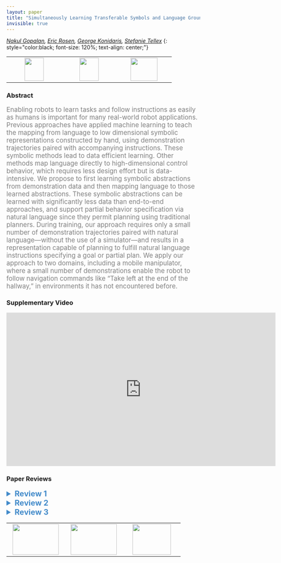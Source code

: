 ```yaml
---
layout: paper
title: "Simultaneously Learning Transferable Symbols and Language Groundings from Perceptual Data for Instruction Following"
invisible: true
---
```

*[Nakul Gopalan](https://nakulgopalan.github.io/), [Eric Rosen](http://cs.brown.edu/people/er35/), [George Konidaris](http://cs.brown.edu/people/gdk/), [Stefanie Tellex](http://cs.brown.edu/people/stellex/)*
{: style="color:black; font-size: 120%; text-align: center;"}

<table width="30%"> <tr>
<td style="width: 20%; text-align: center;"><a href="http://www.roboticsproceedings.org/rss16/p102.pdf"><img src="{{ site.baseurl }}/images/paper_link.png"
width = "50"  height = "60"/> </a> </td>

<td style="width: 20%; text-align: center;"><a href="https://github.com/nakulgopalan/change_point_detection.git"><img src="{{ site.baseurl }}/images/software_link.png"
width = "50"  height = "60"/> </a> </td>

<td style="width: 20%; text-align: center;"><a href="nan"><img src="{{ site.baseurl }}/images/pheedloop_link.png"
width = "70"  height = "60"/> </a> </td>

</tr></table>

### Abstract
<html><p style="color:gray; font-size: 120%; text-align: justified;">
Enabling robots to learn tasks and follow instructions as easily as humans is important for many real-world robot applications. Previous approaches have applied machine learning to teach the mapping from language to low dimensional symbolic representations constructed by hand, using demonstration trajectories paired with accompanying instructions. These symbolic methods lead to data efficient learning. Other methods map language directly to high-dimensional control behavior, which requires less design effort but is data-intensive. We propose to first learning symbolic abstractions from demonstration data and then mapping language to those learned abstractions. These symbolic abstractions can be learned with significantly less data than end-to-end approaches, and support partial behavior specification via natural language since they permit planning using traditional planners. During training, our approach requires only a small number of demonstration trajectories paired with natural language—without the use of a simulator—and results in a representation capable of planning to fulfill natural language instructions specifying a goal or partial plan. We apply our approach to two domains, including a mobile manipulator, where a small number of demonstrations enable the robot to follow navigation commands like “Take left at the end of the hallway,” in environments it has not encountered before.
</p></html>

### Supplementary Video
<iframe width="700" height="400" src="https://player.vimeo.com/video/388650000 " frameborder="0" allow=" encrypted-media" allowfullscreen></iframe>

### Paper Reviews
<details><summary style="font-size:20px; color:#438BCA; cursor: pointer;"><b> Review 1</b></summary>
<p style="color:gray; font-size: 120%; text-align: justified; white-space: pre-line">
STRENGTHS
- This paper makes a major contribution to the field of learning symbols for robot actions and mapping verbal instructions to the actions.
- The authors describe their approach in depth with a lot of technical detail.
- The evaluation of the approach is very thorough.

WEAKNESSES
- The only weakness I can see in this paper is that it does not discuss the limitations of the approach. It would be good to add a discussion about the shortcomings of the new approach and future work that needs to be done to improve on the limitations.

SUGGESTIONS FOR IMPROVEMENTS
- I saw some minor typos, but those can easily be fixed by proofreading the paper one more time before submitting the camera-ready version.

ORIGINALITY
This paper presents original work.

QUALITY
The presented approach, the evaluation, and the writing is of very high quality.

CLARITY
The paper does a lot of technical details, but does require a lot of different background knowledge. I do understand that the authors probably had to cut down a lot of text to fit into the page limit of the conference, however, it would have been good to add to introduce some of the technology used to make the text easier to understand. The paper is structured and written well overall, but it is quite hard to understand.

SIGNIFICANCE
This paper is highly significant and makes a great contribution to the research in this area.
</p> </details>

<details><summary style="font-size:20px; color:#438BCA; cursor: pointer;"><b> Review 2</b></summary>
<p style="color:gray; font-size: 120%; text-align: justified; white-space: pre-line">
The paper describes a very interesting approach to instructing a robot. This focuses on navigation on a mobile manipulator and an autonomous car. The paper is well presented and I think that the significance of the work is high enough to be published at this venue. 
I have a few concerns that should be addressed for the final camera-ready version.

Originality: While I believe that the combined approach is original and highly interesting, I struggled identifying which components are a contribution of the paper and which components have been reused from other publications. Please, clearly state the contribution of this paper when describing the system. Currently, it is dominated by a list of all the approaches that have been combined to make this work.

Clarity: While I agree to a certain extent that your approach works in novel environments, they are not entirely unknown or novel to the overall system since your approach requires a pre-existing map. Please, make clear that the "novel/new/unknown" refers to environments that you have not trained on but that a map is known a-priori to the robot navigation system.

Please, explain how your complex sentence example including mentioning an art painting and a fountain relates to what has been learned. In fact, the art painting and the fountain should be ignored as the system will only pick up on left, end, and right keywords as far as I understand it.

For future work, it would be great to see how this works with spoken language. This might need to include some more sophisticated NLU apart from Seq2seq. 

Minor things: the abstract should also mention the car example, the paper requires minor proofreading.
</p> </details>

<details><summary style="font-size:20px; color:#438BCA; cursor: pointer;"><b> Review 3</b></summary>
<p style="color:gray; font-size: 120%; text-align: justified; white-space: pre-line">
The paper proposes a framework that automatically learns the latent space of symbols from a set of demonstration trajectories and then uses accompanying textual instructions to train a sequence-to-sequence architecture that "translates" language to the sequence of learned symbols. The termination sets of option-like skills constitute the symbol space, the size of which is not known a priori. The framework uses a non-parametric Markov model (MDP-HMM) to segment action sequences and identify the corresponding skills. The corresponding termination sets, as represented in terms of the robot-centric observations (LIDAR), are clustered and used to train a single-class SVM classifier for each cluster. The corresponding policy can be learned or planned when the dynamics are known. The framework then trains an encoder-aligner-decoder neural sequence-to-sequence model to "translate" language to the sequence of symbols (termination sets/classifiers). The method demonstrates the symbol-learning and language understanding components on an existing driving dataset and evaluates the full system on a mobile manipulator.

The use of a symbolic representation of the robot's state and action space is commonly used as an abstraction between natural language and the robot's low-level action space. As noted, exceptions include recent sequence-to-sequence models that map language directly to low-level actions, which incur significant sample complexity. Particularly promising with this paper is that it proposes simultaneously learning the space of symbols and the language understanding model directly from demonstration trajectories paired with natural language instructions. While this is not new (e.g., see the work of Kollar et al., 2013; Thomason et al., 2016), it is certainly the minority among existing work in grounded language acquisition for robots.

The paper is on its way to making a real contribution to the community, however there are several limitations of the current framework that need to be addressed:

* The ability of the framework to scale to diverse tasks, environments, and language is questionable. The discussion and results consider a simple navigation task that consists of going straight down a hallway (or roadway) and turning. The tasks involve no more than five (or three? see below) symbols and an output sequence length of at most five, yet segmentation, clustering, and classification require a fair bit of data cleanup and parameter tuning. Meanwhile, the extent to which the symbols generalize to novel environments is a function of the generalizability of the classifiers and underlying policies, which depends on the diversity and size of the training data. Scalability becomes even more of an issue as the size of the action space increases (e.g., to include joint torques, which the paper suggests are considered here). Meanwhile, sequence-to-sequence language models are well known as being sample inefficient and while the the limited length of the output sequence alleviates some of the sample complexity, scalability will be a problem as the number of symbols increases. Unfortunately, the relative simplicity of the navigation tasks and, in turn, the limited diversity of language, that are considered doesn't alleviate this concern.

* In its current form, symbol learning is decoupled from language understanding in that, while the trajectories are accompanied by textual instructions, the instructions are not used to to discover the set of skills. Instead, the framework uses existing skill discovery methods, and then trains a vanilla sequence-to-sequence model to learn to map language to symbol sequences. Testament to the limited role of language is that the discussion of the language understanding component of the framework is limited to half of a column.

* The experiments are limited in terms of complexity and lack a compelling baseline as well as a thorough quantitative evaluation. The NPS dataset is nice in that it provides a demonstration on "real-world" data, but it requires a fair bit of post-processing and significantly restricts the length of sequences. The KITTI dataset, which is widely used in the vision and robotics communities, would have been a more appropriate testbed as it provides the relevant action data directly. Further, the NPS evaluation is rather limited, considering only three behaviors, which are essentially the self-driving version of those used for the on-robot experiments, and a maximum output sequence length of two.

The on-robot experiments are similarly limited, involving behaviors that are very similar to those above, short sequence lengths, and *only* three test instructions. It is impossible to assess the merits of the approach with such a restricted evaluation. An user experiment with dozens of instructions would not be difficult to perform.

Meanwhile, the quantitative evaluation is limited to the accuracy of the language understanding model, which isn't particularly compelling given the small symbol space and sequence length and the fact that the language understanding component is a vanilla off-the-shelf seq2seq model. Like other work in language understanding, the paper should provide a more detailed quantitative evaluation, e.g., the fraction of time the robot stopped within a fixed distance from the correct destination (or a similar path-focused evaluation) for a dozens of different instructions; or an evaluation of how far the robot is from the destination if it isn't reached.


COMMENTS

* It is not apparent why termination sets are sufficient to define the set of skills. Most of the skills that are referenced (straight down hallway, turn left/right) are functions of the path segment and not simply the end point. It is for this reason that many of the symbols used by existing approaches to robot language understanding reason over paths.

* The paper should clarify claims regarding the framework's generalizability and the lack of a dependency on simulation. The extent to which the method generalizes to novel environments is determined by the generalizability of the the classifier and underlying policy. However, the performance of the classifier is a function of the features that are provided and the diversity of the training data, though even then DNN-based classifiers exhibit far better generalizability. Meanwhile, there is little discussion of how policies are represented (other than that DPMS can be used), while learning policies that generalize to different environments would require significant on-robot or simulation-based data. Unfortunately, the experimental evaluation lack sufficient evidence regarding environment variability to justify these claims.

* In light of the above comments on scalability, the paper oversells the data efficiency of the framework. The ability to learn skills from 75 demonstrations is likely due to the simplicity of the navigation task, which can be described by a handful of symbols. Similarly, the diversity of the language, which is limited by the simplicty of the domain, would explain the fact that the sequence-to-sequence model can be trained with so few sequence pairs.

* Does the seq2seq output include a stop token or is the output sequence length predetermined? The statement that the maximum sequence length for the on-robot trials was three to five suggests that there is, but elsewhere the text implies that the length is predefined.

* For the NPS evaluation was the segmentation learned (with the number of behaviors fixed to three) or were the trajectories segmented by hand (as suggested by the text at the end of Section IV.A).

* For the on-robot experiments, my reading is that three symbols were used, but that one symbol included two clusters/classifiers. Is that correct?

* How similar were the three instructions that were used for the on-robot experiments to those seen during training?

* The sentence that is given near the end of page 7 is compelling, but I can only assume that the method is relying on the ability to detect intersections. Presumably the robot was positioned in the hallway at the start, and thus there was only one intersection and presumably the method would fail had there been perceptual aliasing. What about the water fountain? It is not referenced above as a learned endpoint.

* Clarification is needed with regards to what is assumed to be known a priori of new environments. If the policy associated with each skill is not learned (which would require significant on-robot training and/or simulation-based training, both of which the paper emphasizes as not necessary), then I would presume that the robot has access at the very least to a occupancy-grid (or similar) map. This is in contrast to some existing work that does not assume the environment is known, and instead uses an "exploration" policy that is given (Matuszek et al., 2012) or learned (Hemachandra et al., 2015).

* Related, if a map is assumed to be known, at what spatial and angular resolution does the framework search over candidate termination locations?

* For the data collection, how familiar were subjects with the environment? People unfamiliar with the space are likely to give more generic instructions than people who know the environment well.

* The notation in the first equation on page 4 is confusing.

* The paper states that torques constitute the action space, however the on-robot trials use longitudinal velocity and angular rate, and the NPS evaluation considers direction and distance of motion. There are also references to using camera data in place of LIDAR for termination set classification, however training a classifier that reasons over image data would be far more sample complex.

* It would be nice to see a discussion of the implications of performing skill discovery only over actions rather than actions and states.

* The paper should discuss the robustness of the clustering and classification methods, e.g., to the choice of the minimum cluster size, the noise parameter, and the threshold for merging clusters.

* How is inference performed over the output of the sequence-to-sequence model? Is beam search used?

* How are the hyperparameters chosen?

* What ensures that the symbols are interpretable as stated in the conclusions?


REFERENCES

Felix Duvallet, Thomas Kollar, and Anthony Stentz. "Imitation learning for natural language direction following through unknown environments.” ICRA 2013.

Sachithra Hemachandra, Felix Duvallet, Thomas M. Howard, Nicholas Roy, Anthony Stentz, and Matthew R. Walter. "Learning models for following natural language directions in unknown environments." ICRA 2015

Thomas Kollar, Jayant Krishnamurthy, and Grant Strimel. "Toward interactive grounded language acquisition." RSS 2013

Cynthia Matuszek, E. Herbst, Luke Zettlemoyer, and Dieter Fox. “Learning to parse natural language commands to a robot control system.” ISER 2012

Jesse Thomason, Jivko Sinapov, Maxwell Svetlik, Peter Stone, Raymond J Mooney. "Learning Multi-Modal Grounded Linguistic Semantics by Playing 'I Spy'." IJCAI 2016
</p> </details>

<table width="100%"><tr><td style="width: 30%; text-align: center;"><a href="{{ site.baseurl }}/program/papers/101"> <img src="{{ site.baseurl }}/images/previous_icon.png" width = "120"  height = "80"/> </a> </td>

<td style="width: 30%; text-align: center;"><a href="{{ site.baseurl }}/program/papers"> <img src="{{ site.baseurl }}/images/overview_icon.png" width = "120"  height = "80"/> </a> </td> 

<td style="width: 30%; text-align: center;"><a href="{{ site.baseurl }}/program/papers/103"> <img src="{{ site.baseurl }}/images/next_icon.png" width = "100"  height = "80"/> </a> </td> 

</tr></table>

